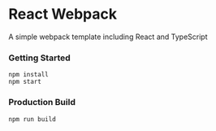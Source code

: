 # React Webpack
A simple webpack template including React and TypeScript

### Getting Started

```
npm install
npm start
```

### Production Build
```
npm run build
```
